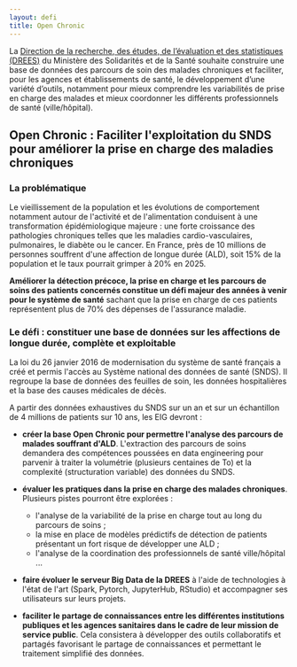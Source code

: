 ```yaml
---
layout: defi
title: Open Chronic
---
```


La [Direction de la recherche, des études, de l’évaluation et des
statistiques (DREES)](http://drees.solidarites-sante.gouv.fr/etudes-et-statistiques/la-drees/)
du Ministère des Solidarités et de la Santé
souhaite construire une base de données des parcours de soin des
malades chroniques et faciliter, pour les agences et établissements
de santé, le développement d’une variété d’outils, notamment pour
mieux comprendre les variabilités de prise en charge des malades et
mieux coordonner les différents professionnels de santé (ville/hôpital).

## Open Chronic : Faciliter l'exploitation du SNDS pour améliorer la prise en charge des maladies chroniques

### La problématique

Le vieillissement de la population et les évolutions de comportement notamment autour de l'activité et de l'alimentation conduisent à une transformation épidémiologique majeure : une forte croissance des pathologies chroniques telles que les maladies cardio-vasculaires, pulmonaires, le diabète ou le cancer.
En France, près de 10 millions de personnes souffrent d'une affection de longue durée (ALD), soit 15% de la population et le taux pourrait grimper à 20% en 2025.

 **Améliorer la détection précoce, la prise en charge et les parcours de soins des patients concernés constitue un défi majeur des années à venir pour le système de santé** sachant que la prise en charge de ces patients représentent plus de 70% des dépenses de l'assurance maladie.

### Le défi : constituer une base de données sur les affections de longue durée, complète et exploitable

La loi du 26 janvier 2016 de modernisation du système de santé français a créé et permis l'accès au Système national des données de santé (SNDS). Il regroupe la base de données des feuilles de soin, les données hospitalières et la base des causes médicales de décès.

A partir des données exhaustives du SNDS sur un an et sur un échantillon de 4 millions de patients sur 10 ans, les EIG devront :

* **créer la base Open Chronic pour permettre l'analyse des parcours de malades souffrant d'ALD**. L'extraction des parcours de soins demandera des compétences poussées en data engineering pour parvenir à traiter la volumétrie (plusieurs centaines de To) et la complexité (structuration variable) des données du SNDS.

* **évaluer les pratiques dans la prise en charge des malades chroniques**. Plusieurs pistes pourront être explorées :
   - l'analyse de la variabilité de la prise en charge tout au long du parcours de soins ;
   - la mise en place de modèles prédictifs de détection de patients présentant un fort risque de développer une ALD ;
   - l'analyse de la coordination des professionnels de santé ville/hôpital ...

* **faire évoluer le serveur Big Data de la DREES** à l'aide de technologies à l'état de l'art (Spark, Pytorch, JupyterHub, RStudio) et accompagner ses utilisateurs sur leurs projets.

* **faciliter le partage de connaissances entre les différentes institutions publiques et les agences sanitaires dans le cadre de leur mission de service public**. Cela consistera à développer des outils collaboratifs et partagés favorisant le partage de connaissances et permettant le traitement simplifié des données.

